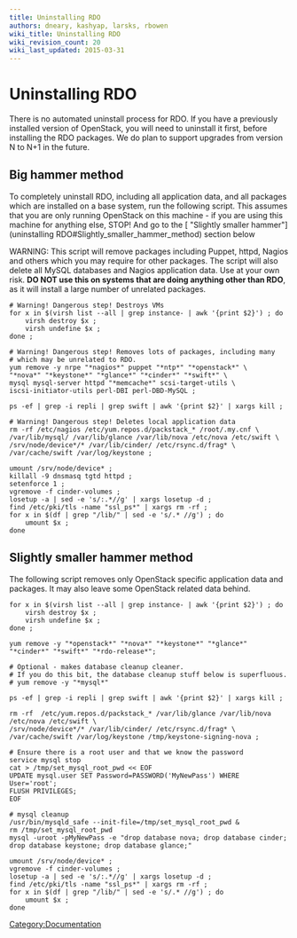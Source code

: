 ```yaml
---
title: Uninstalling RDO
authors: dneary, kashyap, larsks, rbowen
wiki_title: Uninstalling RDO
wiki_revision_count: 20
wiki_last_updated: 2015-03-31
---
```


# Uninstalling RDO

There is no automated uninstall process for RDO. If you have a previously installed version of OpenStack, you will need to uninstall it first, before installing the RDO packages. We do plan to support upgrades from version N to N+1 in the future.

## Big hammer method

To completely uninstall RDO, including all application data, and all packages which are installed on a base system, run the following script. This assumes that you are only running OpenStack on this machine - if you are using this machine for anything else, STOP! And go to the [ "Slightly smaller hammer"](uninstalling RDO#Slightly_smaller_hammer_method) section below

WARNING: This script will remove packages including Puppet, httpd, Nagios and others which you may require for other packages. The script will also delete all MySQL databases and Nagios application data. Use at your own risk. <b>DO NOT use this on systems that are doing anything other than RDO</b>, as it will install a large number of unrelated packages.

    # Warning! Dangerous step! Destroys VMs
    for x in $(virsh list --all | grep instance- | awk '{print $2}') ; do
        virsh destroy $x ;
        virsh undefine $x ;
    done ;

    # Warning! Dangerous step! Removes lots of packages, including many
    # which may be unrelated to RDO.
    yum remove -y nrpe "*nagios*" puppet "*ntp*" "*openstack*" \
    "*nova*" "*keystone*" "*glance*" "*cinder*" "*swift*" \
    mysql mysql-server httpd "*memcache*" scsi-target-utils \
    iscsi-initiator-utils perl-DBI perl-DBD-MySQL ;

    ps -ef | grep -i repli | grep swift | awk '{print $2}' | xargs kill ;

    # Warning! Dangerous step! Deletes local application data
    rm -rf /etc/nagios /etc/yum.repos.d/packstack_* /root/.my.cnf \
    /var/lib/mysql/ /var/lib/glance /var/lib/nova /etc/nova /etc/swift \
    /srv/node/device*/* /var/lib/cinder/ /etc/rsync.d/frag* \
    /var/cache/swift /var/log/keystone ;

    umount /srv/node/device* ;
    killall -9 dnsmasq tgtd httpd ;
    setenforce 1 ;
    vgremove -f cinder-volumes ;
    losetup -a | sed -e 's/:.*//g' | xargs losetup -d ;
    find /etc/pki/tls -name "ssl_ps*" | xargs rm -rf ;
    for x in $(df | grep "/lib/" | sed -e 's/.* //g') ; do
        umount $x ;
    done

## Slightly smaller hammer method

The following script removes only OpenStack specific application data and packages. It may also leave some OpenStack related data behind.

    for x in $(virsh list --all | grep instance- | awk '{print $2}') ; do
        virsh destroy $x ;
        virsh undefine $x ;
    done ;

    yum remove -y "*openstack*" "*nova*" "*keystone*" "*glance*" "*cinder*" "*swift*" "*rdo-release*";

    # Optional - makes database cleanup cleaner.
    # If you do this bit, the database cleanup stuff below is superfluous.
    # yum remove -y "*mysql*"

    ps -ef | grep -i repli | grep swift | awk '{print $2}' | xargs kill ;

    rm -rf  /etc/yum.repos.d/packstack_* /var/lib/glance /var/lib/nova /etc/nova /etc/swift \
    /srv/node/device*/* /var/lib/cinder/ /etc/rsync.d/frag* \
    /var/cache/swift /var/log/keystone /tmp/keystone-signing-nova ;

    # Ensure there is a root user and that we know the password
    service mysql stop
    cat > /tmp/set_mysql_root_pwd << EOF
    UPDATE mysql.user SET Password=PASSWORD('MyNewPass') WHERE User='root';
    FLUSH PRIVILEGES;
    EOF

    # mysql cleanup
    /usr/bin/mysqld_safe --init-file=/tmp/set_mysql_root_pwd &
    rm /tmp/set_mysql_root_pwd
    mysql -uroot -pMyNewPass -e "drop database nova; drop database cinder; drop database keystone; drop database glance;"

    umount /srv/node/device* ;
    vgremove -f cinder-volumes ;
    losetup -a | sed -e 's/:.*//g' | xargs losetup -d ;
    find /etc/pki/tls -name "ssl_ps*" | xargs rm -rf ;
    for x in $(df | grep "/lib/" | sed -e 's/.* //g') ; do
        umount $x ;
    done

<Category:Documentation>
